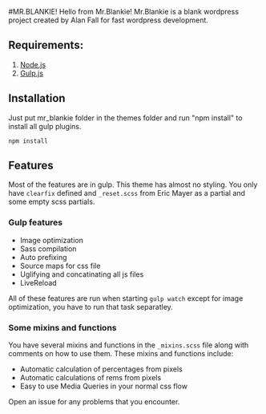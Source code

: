 #MR.BLANKIE!
Hello from Mr.Blankie!
Mr.Blankie is a blank wordpress project created by Alan Fall for fast wordpress development.

## Requirements:

1. [Node.js](https://nodejs.org/)
2. [Gulp.js](http://gulpjs.com/)

## Installation

Just put mr_blankie folder in the themes folder and run "npm install" to install all gulp plugins.

```shell
npm install
```

## Features

Most of the features are in gulp. This theme has almost no styling. You only have `clearfix` defined and `_reset.scss` from Eric Mayer as a partial and some empty scss partials.

### Gulp features

* Image optimization
* Sass compilation
* Auto prefixing
* Source maps for css file
* Uglifying and concatinating all js files
* LiveReload

All of these features are run when starting `gulp watch` except for image optimization, you have to run that task separatley.

### Some mixins and functions

You have several mixins and functions in the `_mixins.scss` file along with comments on how to use them. These mixins and functions include:

* Automatic calculation of percentages from pixels
* Automatic calculations of rems from pixels 
* Easy to use Media Queries in your normal css flow

Open an issue for any problems that you encounter. 